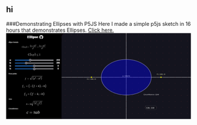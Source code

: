 ## hi

###Demonstrating Ellipses with P5JS
Here I made a simple p5js sketch in 16 hours that demonstrates Ellipses. [Click here.](https://clod44.github.io/test-website)
![p5js ellipses website screenshot](https://github.com/clod44/clod44.github.io/blob/main/p5jsEllipsesWebsite.png)






